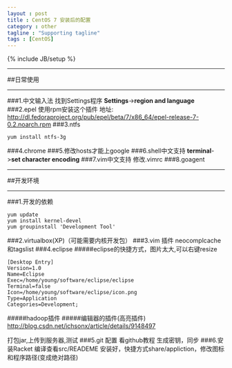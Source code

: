```yaml
---
layout : post
title : CentOS 7 安装后的配置
category : other
tagline : "Supporting tagline"
tags : [CentOS]
---
```

{% include JB/setup %}

***
##日常使用
***
###1.中文输入法
找到Settings程序
**Settings**->**region and language**
###2.epel
使用rpm安装这个插件
地址:
http://dl.fedoraproject.org/pub/epel/beta/7/x86_64/epel-release-7-0.2.noarch.rpm
###3.ntfs
```
yum install ntfs-3g
```
###4.chrome
###5.修改hosts才能上google
###6.shell中文支持
**terminal**->**set character encoding**
###7.vim中文支持
修改.vimrc
###8.goagent

***
##开发环境
***
###1.开发的依赖
```
yum update
yum install kernel-devel
yum groupinstall 'Development Tool'
```
###2.virtualbox(XP)（可能需要内核开发包）
###3.vim 插件
neocomplcache和tagslist
###4.eclipse
#####eclipse的快捷方式，图片太大,可以右键resize
```
[Desktop Entry]
Version=1.0
Name=Eclipse
Exec=/home/young/software/eclipse/eclipse
Terminal=false
Icon=/home/young/software/eclipse/icon.png
Type=Application
Categories=Development;
```

#####hadoop插件
#####编辑器的插件(高亮插件)
http://blog.csdn.net/ichsonx/article/details/9148497

打包jar,上传到服务器,测试
###5.git 配置
看github教程
生成密钥，同步
###6.安装Racket
编译查看src/READEME
安装好，快捷方式share/appliction，修改图标和程序路径(变成绝对路径)
